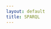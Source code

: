 ```yaml
---
layout: default
title: SPARQL
---
```

<div id='sparql-editor'></div>
<script>
YASGUI.YASQE.defaults.value = 'SELECT * WHERE {\n ?s ?p ?o .\n} \nLIMIT 10';
YASGUI.defaults.yasqe.sparql.endpoint = 'https://data.labs.pdok.nl/sparql';
const yasgui = YASGUI(document.getElementById('sparql-editor'));
</script>